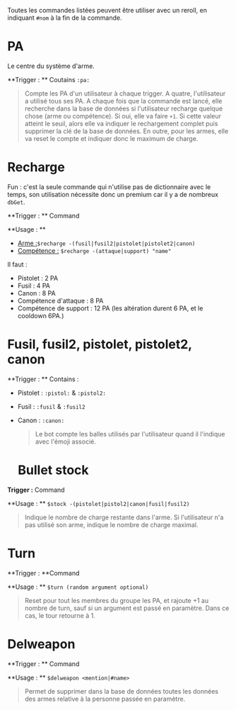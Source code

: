 Toutes les commandes listées peuvent être utiliser avec un reroll, en indiquant `#nom` à la fin de la commande.



# PA

Le centre du système d'arme.



**Trigger : ** Coutains `:pa:`

> Compte les PA d'un utilisateur à chaque trigger. A quatre, l'utilisateur a utilisé tous ses PA. A chaque fois que la commande est lancé, elle recherche dans la base de données si l'utilisateur recharge quelque chose (arme ou compétence). Si oui, elle va faire `+1`. Si cette valeur atteint le seuil, alors elle va indiquer le rechargement complet puis supprimer la clé de la base de données. En outre, pour les armes, elle va reset le compte et indiquer donc le maximum de charge.

# Recharge

Fun : c'est la seule commande qui n'utilise pas de dictionnaire avec le temps, son utilisation nécessite donc un premium car il y a de nombreux `dbGet`.



**Trigger : ** Command

**Usage : ** 

* <u> Arme :</u>`$recharge -(fusil|fusil2|pistolet|pistolet2|canon)`
* <u> Compétence :</u> `$recharge -(attaque|support) "name"`

Il faut :

* Pistolet : 2 PA
* Fusil : 4 PA
* Canon : 8 PA
* Compétence d'attaque : 8 PA
* Compétence de support : 12 PA (les altération durent 6 PA, et le cooldown 6PA.)



# Fusil, fusil2, pistolet, pistolet2, canon

**Trigger : ** Contains :

* Pistolet : `:pistol:` & `:pistol2:`

* Fusil : `:fusil` & `:fusil2`

* Canon : `:canon:`

  > Le bot compte les balles utilisés par l'utilisateur quand il l'indique avec l'émoji associé.

  # Bullet stock

**Trigger :** Command

**Usage : ** `$stock -(pistolet|pistol2|canon|fusil|fusil2)`

> Indique le nombre de charge restante dans l'arme. Si l'utilisateur n'a pas utilisé son arme, indique le nombre de charge maximal.

# Turn

**Trigger : **Command

**Usage : ** `$turn (random argument optional)`

> Reset pour tout les membres du groupe les PA, et rajoute +1 au nombre de turn, sauf si un argument est passé en paramètre. Dans ce cas, le tour retourne à 1. 

# Delweapon

**Trigger : ** Command

**Usage : ** `$delweapon <mention|#name>`



> Permet de supprimer dans la base de données toutes les données des armes relative à la personne passée en paramètre.

